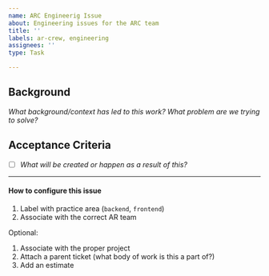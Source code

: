 ```yaml
---
name: ARC Engineerig Issue
about: Engineering issues for the ARC team
title: ''
labels: ar-crew, engineering
assignees: ''
type: Task

---
```


## Background
_What background/context has led to this work?  What problem are we trying to solve?_

## Acceptance Criteria
- [ ] _What will be created or happen as a result of this?_

---
#### How to configure this issue
1. Label with practice area (`backend`, `frontend`)
2. Associate with the correct AR team

Optional:
1. Associate with the proper project
4. Attach a parent ticket (what body of work is this a part of?)
5. Add an estimate
